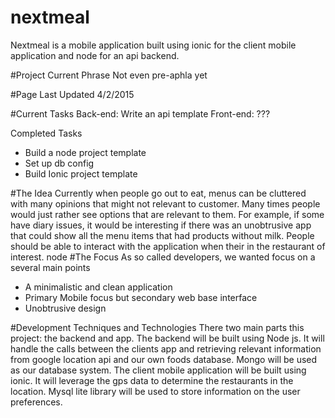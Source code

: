 # nextmeal
Nextmeal is a mobile application built using ionic for the client mobile application and node for an  api backend. 

#Project Current Phrase 
Not even pre-aphla yet

#Page Last Updated
4/2/2015

#Current Tasks
Back-end: Write an api template
Front-end: ???

Completed Tasks
<ul>
	<li>Build a node project template</li>
	<li>Set up db config</li>
	<li>Build Ionic project template </li>
</ul>


#The Idea
Currently when people go out to eat, menus can be cluttered with many opinions that might not relevant  to customer. Many times people would just rather see options that are relevant to them. For example, if some have diary issues, it  would be interesting if there was an  unobtrusive app that could show all the menu items that had products without milk.  People should be able to interact with the application when their  in the restaurant of interest.
node
#The Focus
As so called developers, we wanted focus on a several main points 
<ul>
	<li>A minimalistic and clean application</li>
	<li>Primary Mobile focus but secondary web base interface</li>
	<li>Unobtrusive design </li>
</ul>

#Development Techniques and Technologies 
There two main parts this project: the backend and app. The backend will be built using Node js. It will handle the calls between the clients app and retrieving relevant information from google location api and our own foods database. Mongo will be used as our database system. The client mobile application will be built using ionic. It will leverage the gps data to determine the restaurants in the location. Mysql lite library will be used to store information on the user preferences. 
